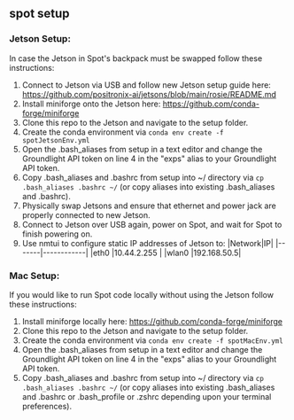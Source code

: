 ## spot setup

### Jetson Setup: 
In case the Jetson in Spot's backpack must be swapped follow these instructions:

1. Connect to Jetson via USB and follow new Jetson setup guide here: https://github.com/positronix-ai/jetsons/blob/main/rosie/README.md
2. Install miniforge onto the Jetson here: https://github.com/conda-forge/miniforge
3. Clone this repo to the Jetson and navigate to the setup folder.
4. Create the conda environment via ```conda env create -f spotJetsonEnv.yml```
5. Open the .bash_aliases from setup in a text editor and change the Groundlight API token on line 4 in the "exps" alias to your Groundlight API token.
6. Copy .bash_aliases and .bashrc from setup into ~/ directory via ```cp .bash_aliases .bashrc ~/``` (or copy aliases into existing .bash_aliases and .bashrc).
7. Physically swap Jetsons and ensure that ethernet and power jack are properly connected to new Jetson.
8. Connect to Jetson over USB again, power on Spot, and wait for Spot to finish powering on.
9. Use nmtui to configure static IP addresses of Jetson to:
    |Network|IP|
    |-------|------------|
    |eth0   |10.44.2.255 |
    |wlan0  |192.168.50.5|
    
    
### Mac Setup:
If you would like to run Spot code locally without using the Jetson follow these instructions:

1. Install miniforge locally here: https://github.com/conda-forge/miniforge
2. Clone this repo to the Jetson and navigate to the setup folder.
3. Create the conda environment via ```conda env create -f spotMacEnv.yml```
4. Open the .bash_aliases from setup in a text editor and change the Groundlight API token on line 4 in the "exps" alias to your Groundlight API token.
5. Copy .bash_aliases and .bashrc from setup into ~/ directory via ```cp .bash_aliases .bashrc ~/``` (or copy aliases into existing .bash_aliases and .bashrc or .bash_profile or .zshrc depending upon your terminal preferences).